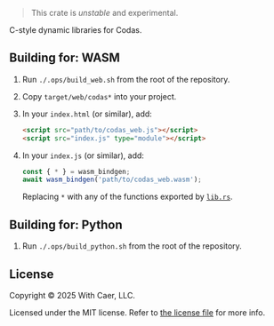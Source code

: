 > This crate is _unstable_ and experimental.

C-style dynamic libraries for Codas.

## Building for: WASM

1. Run `./.ops/build_web.sh` from the root of the repository.

2. Copy `target/web/codas*` into your project.

3. In your `index.html` (or similar), add:

   ```html
   <script src="path/to/codas_web.js"></script>
   <script src="index.js" type="module"></script>
   ```

4. In your `index.js` (or similar), add:

   ```js
   const { * } = wasm_bindgen;
   await wasm_bindgen('path/to/codas_web.wasm');
   ```

   Replacing `*` with any of the functions exported by [`lib.rs`](src/lib.rs).

## Building for: Python

1. Run `./.ops/build_python.sh` from the root of the repository.

## License

Copyright © 2025 With Caer, LLC.

Licensed under the MIT license. Refer to [the license file](../LICENSE.txt) for more info.